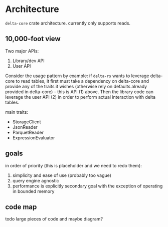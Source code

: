 Architecture
============

`delta-core` crate architecture. currently only supports reads.

10,000-foot view
----------------

Two major APIs:
1. Library/dev API
2. User API

Consider the usage pattern by example: if `delta-rs` wants to leverage
delta-core to read tables, it first must take a dependency on delta-core and
provide any of the traits it wishes (otherwise rely on defaults already
provided in delta-core) - this is API (1) above. Then the library code can
leverage the user API (2) in order to perform actual interaction with delta
tables.

main traits:
- StorageClient
- JsonReader
- ParquetReader
- ExpressionEvaluator

goals
-----

in order of priority (this is placeholder and we need to redo them):
1. simplicity and ease of use (probably too vague)
2. query engine agnostic
3. performance is explicitly secondary goal with the exception of operating in bounded memory

code map
--------

todo large pieces of code and maybe diagram?
